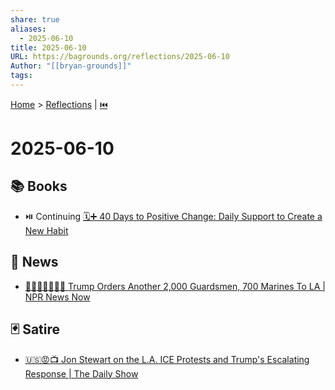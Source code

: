 ```yaml
---
share: true
aliases:
  - 2025-06-10
title: 2025-06-10
URL: https://bagrounds.org/reflections/2025-06-10
Author: "[[bryan-grounds]]"
tags: 
---
```

[Home](../index.md) > [Reflections](./index.md) | [⏮️](./2025-06-09.md)  
# 2025-06-10  
## 📚 Books  
- ⏯️ Continuing [🗓️➕ 40 Days to Positive Change: Daily Support to Create a New Habit](../books/40-days-to-positive-change-daily-support-to-create-a-new-habit.md)  
  
## 📰 News  
- [👨‍⚖️💂‍♂️🚨🇺🇸 Trump Orders Another 2,000 Guardsmen, 700 Marines To LA | NPR News Now](../videos/trump-orders-another-2000-guardsmen-700-marines-to-la-npr-news-now.md)  
  
## 🃏 Satire  
- [🇺🇸😡📺 Jon Stewart on the L.A. ICE Protests and Trump's Escalating Response | The Daily Show](../videos/jon-stewart-on-the-la-ice-protests-and-trumps-escalating-response-the-daily-show.md)